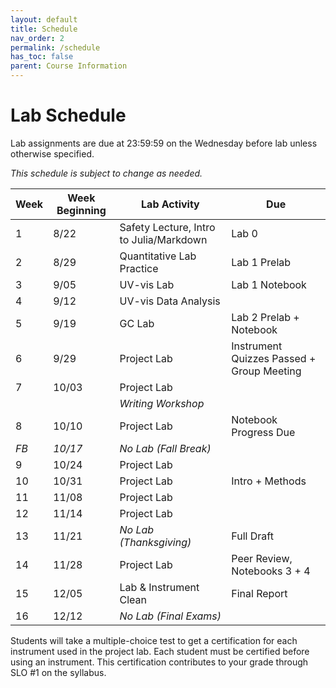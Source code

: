 ```yaml
---
layout: default
title: Schedule
nav_order: 2
permalink: /schedule
has_toc: false
parent: Course Information
---
```


# Lab Schedule

Lab assignments are due at 23:59:59 on the Wednesday before lab unless otherwise specified.

*This schedule is subject to change as needed.*

| Week | Week Beginning | Lab Activity                            | Due                                        |
| ---- | -------------- | --------------------------------------- | ------------------------------------------ |
| 1    | 8/22           | Safety Lecture, Intro to Julia/Markdown | Lab 0                                      |
| 2    | 8/29           | Quantitative Lab Practice               | Lab 1 Prelab                               |
| 3    | 9/05           | UV-vis Lab                              | Lab 1 Notebook                             |
| 4    | 9/12           | UV-vis Data Analysis                    |                                            |
| 5    | 9/19           | GC Lab                                  | Lab 2 Prelab + Notebook                    |
| 6    | 9/29           | Project Lab                             | Instrument Quizzes Passed  + Group Meeting |
| 7    | 10/03          | Project Lab                             |                                            |
|      |                | *Writing Workshop*                      |                                            |
| 8    | 10/10          | Project Lab                             | Notebook Progress Due                      |
| *FB* | *10/17*        | *No Lab (Fall Break)*                   |                                            |
| 9    | 10/24          | Project Lab                             |                                            |
| 10   | 10/31          | Project Lab                             | Intro + Methods                            |
| 11   | 11/08          | Project Lab                             |                                            |
| 12   | 11/14          | Project Lab                             |                                            |
| 13   | 11/21          | *No Lab (Thanksgiving)*                 | Full Draft                                 |
| 14   | 11/28          | Project Lab                             | Peer Review, Notebooks 3 + 4               |
| 15   | 12/05          | Lab & Instrument Clean                  | Final Report                               |
| 16   | 12/12          | *No Lab (Final Exams)*                  |                                            |

Students will take a multiple-choice test to get a certification for each instrument used in the project lab.  Each student must be certified before using an instrument.  This certification contributes to your grade through SLO #1 on the syllabus.
